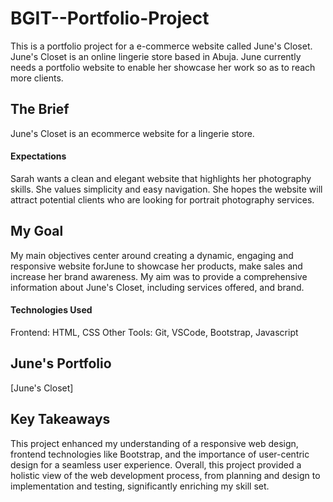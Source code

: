 # BGIT--Portfolio-Project

This is a portfolio project for a e-commerce website called June's Closet. June's Closet is an online lingerie store based in Abuja. June currently needs a portfolio website to enable her showcase her work so as to reach more clients.

## The Brief

June's Closet is an ecommerce website for a lingerie store.


#### Expectations

Sarah wants a clean and elegant website that highlights her photography
skills. She values simplicity and easy navigation. She hopes the website will attract potential
clients who are looking for portrait photography services.

## My Goal

My main objectives center around creating a dynamic, engaging and responsive website forJune  to  showcase her products, make sales and increase her brand awareness. My aim was to  provide a comprehensive information about June's Closet, including services offered, and brand.

#### Technologies Used

Frontend: HTML, CSS
Other Tools: Git, VSCode, Bootstrap, Javascript

## June's Portfolio

[June's Closet]


## Key Takeaways

This project enhanced my understanding of a responsive web design, frontend
technologies like Bootstrap, and the importance of user-centric design for a seamless user
experience.
Overall, this project provided a holistic view of the web development process, from planning and design to implementation and testing, significantly enriching my skill set.
